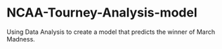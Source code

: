 # NCAA-Tourney-Analysis-model
Using Data Analysis to create a model that predicts the winner of March Madness. 
